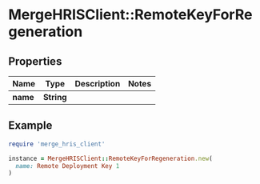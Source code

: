 # MergeHRISClient::RemoteKeyForRegeneration

## Properties

| Name | Type | Description | Notes |
| ---- | ---- | ----------- | ----- |
| **name** | **String** |  |  |

## Example

```ruby
require 'merge_hris_client'

instance = MergeHRISClient::RemoteKeyForRegeneration.new(
  name: Remote Deployment Key 1
)
```

